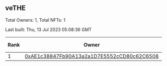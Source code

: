 ## veTHE

Total Owners: 1, Total NFTs: 1

Last built: Thu, 13 Jul 2023 05:08:36 GMT

| Rank | Owner | Voting Power | Influence | NFTs Id |
| --- | --- | --- | --- | --- |
  | 1 | [0xAE1c38847Fb90A13a2a1D7E5552cCD80c62C6508](https://debank.com/profile/0xAE1c38847Fb90A13a2a1D7E5552cCD80c62C6508?chain=bsc) | 2,483,000.362 | 4.11744% | 1 |